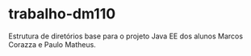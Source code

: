 # trabalho-dm110
Estrutura de diretórios base para o projeto Java EE dos alunos Marcos Corazza e Paulo Matheus.

